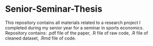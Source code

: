 # Senior-Seminar-Thesis
This repository contains all materials related to a research project I completed during my senior year for a seminar in sports economics. Repository contains: .pdf file of the paper, .R file of raw code, .R file of cleaned dataset, .Rmd file of code.
